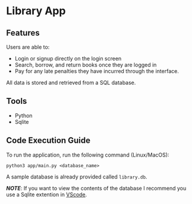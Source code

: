 # Library App

## Features
Users are able to:
- Login or signup directly on the login screen
- Search, borrow, and return books once they are logged in
- Pay for any late penalties they have incurred through the interface.

All data is stored and retrieved from a SQL database.

## Tools
- Python
- Sqlite

## Code Execution Guide
To run the application, run the following command (Linux/MacOS):
```
python3 app/main.py <database_name>
```
A sample database is already provided called `library.db`.

***NOTE***: If you want to view the contents of the database I recommend you use a Sqlite extention in [VScode](https://code.visualstudio.com).
